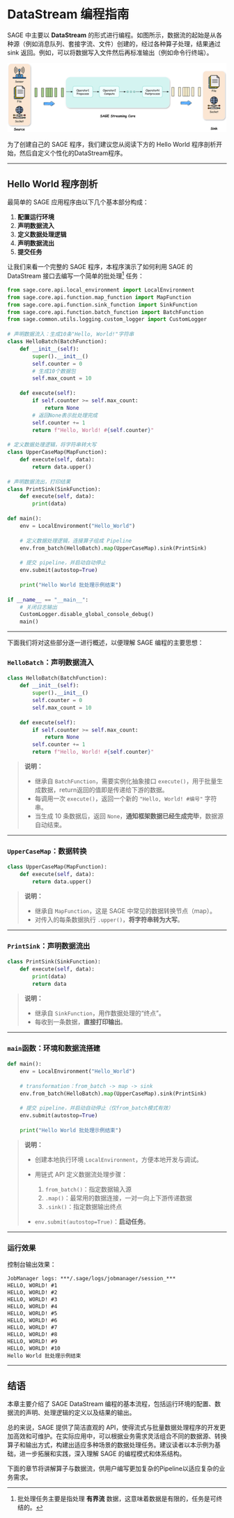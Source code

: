 # DataStream 编程指南

SAGE 中主要以 **DataStream** 的形式进行编程。如图所示，数据流的起始是从各种源（例如消息队列、套接字流、文件）创建的，经过各种算子处理，结果通过 sink 返回。例如，可以将数据写入文件然后再标准输出（例如命令行终端）。

[![DataStream Processing](../../assets/img/streaming.png  "数据流处理流程")](../../assets/img/streaming.png)

为了创建自己的 SAGE 程序，我们建议您从阅读下方的 Hello World 程序剖析开始，然后自定义个性化的DataStream程序。

---

## Hello World 程序剖析

最简单的 SAGE 应用程序由以下几个基本部分构成：

1. **配置运行环境**
2. **声明数据流入**
3. **定义数据处理逻辑**
4. **声明数据流出**
5. **提交任务**

让我们来看一个完整的 SAGE 程序，本程序演示了如何利用 SAGE 的 DataStream 接口去编写一个简单的批处理[^1] 任务：

[^1]: 批处理任务主要是指处理 **有界流** 数据，这意味着数据是有限的，任务是可终结的。

```Python linenums="1" title="Python"
from sage.core.api.local_environment import LocalEnvironment
from sage.core.api.function.map_function import MapFunction
from sage.core.api.function.sink_function import SinkFunction
from sage.core.api.function.batch_function import BatchFunction
from sage.common.utils.logging.custom_logger import CustomLogger

# 声明数据流入：生成10条"Hello, World!"字符串
class HelloBatch(BatchFunction):
    def __init__(self):
        super().__init__()
        self.counter = 0
        # 生成10个数据包
        self.max_count = 10     
    
    def execute(self):
        if self.counter >= self.max_count:
            return None         
        # 返回None表示批处理完成
        self.counter += 1
        return f"Hello, World! #{self.counter}"

# 定义数据处理逻辑，将字符串转大写
class UpperCaseMap(MapFunction):
    def execute(self, data):
        return data.upper()

# 声明数据流出，打印结果
class PrintSink(SinkFunction):
    def execute(self, data):
        print(data)

def main():
    env = LocalEnvironment("Hello_World")
    
    # 定义数据处理逻辑，连接算子组成 Pipeline
    env.from_batch(HelloBatch).map(UpperCaseMap).sink(PrintSink)

    # 提交 pipeline，并启动自动停止
    env.submit(autostop=True)

    print("Hello World 批处理示例结束")

if __name__ == "__main__":
    # 关闭日志输出
    CustomLogger.disable_global_console_debug()
    main()


```

---

下面我们将对这些部分逐一进行概述，以便理解 SAGE 编程的主要思想：

### `HelloBatch`：声明数据流入

```python
class HelloBatch(BatchFunction):
    def __init__(self):
        super().__init__()
        self.counter = 0
        self.max_count = 10 

    def execute(self):
        if self.counter >= self.max_count:
            return None 
        self.counter += 1
        return f"Hello, World! #{self.counter}"
```

> **说明：**
>
> * 继承自 `BatchFunction`，需要实例化抽象接口 `execute()`，用于批量生成数据，return返回的值即是传递给下游的数据。
> * 每调用一次 `execute()`，返回一个新的 `"Hello, World! #编号"` 字符串。
> * 当生成 10 条数据后，返回 `None`，**通知框架数据已经生成完毕**，数据源自动结束。

---

### `UpperCaseMap`：数据转换

```python
class UpperCaseMap(MapFunction):
    def execute(self, data):
        return data.upper()
```

> **说明：**
>
> * 继承自 `MapFunction`，这是 SAGE 中常见的数据转换节点（map）。
> * 对传入的每条数据执行 `.upper()`，**将字符串转为大写**。

---

### `PrintSink`：声明数据流出

```python
class PrintSink(SinkFunction):
    def execute(self, data):
        print(data)
        return data
```

> **说明：**
>
> * 继承自 `SinkFunction`，用作数据处理的“终点”。
> * 每收到一条数据，**直接打印输出**。

---

### `main`函数：环境和数据流搭建

```python
def main():
    env = LocalEnvironment("Hello_World")
    
    # transformation：from_batch -> map -> sink
    env.from_batch(HelloBatch).map(UpperCaseMap).sink(PrintSink)

    # 提交 pipeline，并启动自动停止（仅from_batch模式有效）
    env.submit(autostop=True)

    print("Hello World 批处理示例结束")
```

> **说明：**
>
> * 创建本地执行环境 `LocalEnvironment`，方便本地开发与调试。
> * 用链式 API 定义数据流处理步骤：
>
>   1. `from_batch()`：指定数据输入源
>   2. `.map()`：最常用的数据连接，一对一向上下游传递数据
>   3. `.sink()`：指定数据输出终点
> * `env.submit(autostop=True)`：**启动任务**。

---


### 运行效果

控制台输出效果：

```plaintext
JobManager logs: ***/.sage/logs/jobmanager/session_***
HELLO, WORLD! #1
HELLO, WORLD! #2
HELLO, WORLD! #3
HELLO, WORLD! #4
HELLO, WORLD! #5
HELLO, WORLD! #6
HELLO, WORLD! #7
HELLO, WORLD! #8
HELLO, WORLD! #9
HELLO, WORLD! #10
Hello World 批处理示例结束
```

---

## 结语

本章主要介绍了 SAGE DataStream 编程的基本流程，包括运行环境的配置、数据流的声明、处理逻辑的定义以及结果的输出。

总的来说，SAGE 提供了简洁直观的 API，使得流式与批量数据处理程序的开发更加高效和可维护。在实际应用中，可以根据业务需求灵活组合不同的数据源、转换算子和输出方式，构建出适应多种场景的数据处理任务。建议读者以本示例为基础，进一步拓展和实践，深入理解 SAGE 的编程模式和体系结构。

下面的章节将讲解算子与数据流，供用户编写更加复杂的Pipeline以适应复杂的业务需求。
